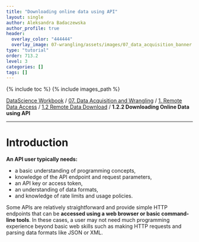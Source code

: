 ```yaml
---
title: "Downloading online data using API"
layout: single
author: Aleksandra Badaczewska
author_profile: true
header:
  overlay_color: "444444"
  overlay_image: 07-wrangling/assets/images/07_data_acquisition_banner.png
type: "tutorial"
order: 713.2
level: 3
categories: []
tags: []
---
```


{% include toc %}
{% include images_path %}

[DataScience Workbook](https://datascience.101workbook.org/) / [07. Data Acquisition and Wrangling](../00-DataParsing-LandingPage.md) / [1. Remote Data Access](01-remote-data-access.md) / [1.2 Remote Data Download](03-0-remote-data-download.md) / **1.2.2 Downloading Online Data using API**

---


# Introduction


**An API user typically needs:**
* a basic understanding of programming concepts,
* knowledge of the API endpoint and request parameters,
* an API key or access token,
* an understanding of data formats,
* and knowledge of rate limits and usage policies.

Some APIs are relatively straightforward and provide simple HTTP endpoints that can be **accessed using a web browser or basic command-line tools**. In these cases, a user may not need much programming experience beyond basic web skills such as making HTTP requests and parsing data formats like JSON or XML.
